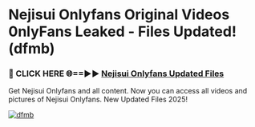 # Nejisui Onlyfans Original Videos 0nlyFans Leaked - Files Updated! (dfmb)

<h3>🔴 CLICK HERE 🌐==►► <a href="https://tinyurl.com/ehrbuxhb" rel="nofollow">Nejisui Onlyfans Updated Files</a></h3>

Get Nejisui Onlyfans and all content. Now you can access all videos and pictures of Nejisui Onlyfans. New Updated Files 2025!

[![dfmb](https://i.imgur.com/lVYEuWS.gif)](https://tinyurl.com/ehrbuxhb)
